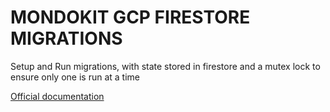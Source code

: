 # MONDOKIT GCP FIRESTORE MIGRATIONS

Setup and Run migrations, with state stored in firestore and a mutex lock to ensure only one is run at a time

[Official documentation](https://mondokit.dev/packages/gcp-migrations.html)
